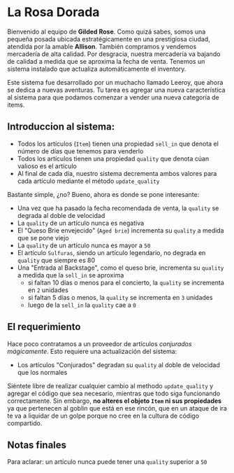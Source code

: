 La Rosa Dorada
================
Bienvenido al equipo de **Gilded Rose**.
Como quizá sabes, somos una pequeña posada ubicada estratégicamente en una prestigiosa ciudad, atendida por la amable **Allison**.
También compramos y vendemos mercadería de alta calidad.
Por desgracia, nuestra mercadería va bajando de calidad a medida que se aproxima la fecha de venta.
Tenemos un sistema instalado que actualiza automáticamente el inventory.

Este sistema fue desarrollado por un muchacho llamado Leeroy, que ahora se dedica a nuevas aventuras.
Tu tarea es agregar una nueva característica al sistema para que podamos comenzar a vender una nueva categoría de items.

## Introduccion al sistema:

* Todos los artículos (`Item`) tienen una propiedad `sell_in` que denota el número de días que tenemos para venderlo
* Todos los artículos tienen una propiedad `quality` que denota cúan valioso es el artículo
* Al final de cada día, nuestro sistema decrementa ambos valores para cada artículo mediante el método `update_quality`

Bastante simple, ¿no? Bueno, ahora es donde se pone interesante:

* Una vez que ha pasado la fecha recomendada de venta, la `quality` se degrada al doble de velocidad
* La `quality` de un artículo nunca es negativa
* El "Queso Brie envejecido" (`Aged brie`) incrementa su `quality` a medida que se pone viejo
* La `quality` de un artículo nunca es mayor a `50`
* El artículo `Sulfuras`, siendo un artículo legendario, no degrada en `quality` que siempre es 80
* Una "Entrada al Backstage", como el queso brie, incrementa su `quality` a medida que la `sell_in` se aproxima
  - si faltan 10 días o menos para el concierto, la `quality` se incrementa en `2` unidades
  - si faltan 5 días o menos, la `quality` se incrementa en `3` unidades
  - luego de la `sell_in` la `quality` cae a `0`

## El requerimiento

Hace poco contratamos a un proveedor de artículos *conjurados mágicamente*.
Esto requiere una actualización del sistema:

* Los artículos "Conjurados" degradan su `quality` al doble de velocidad que los normales

Siéntete libre de realizar cualquier cambio al methodo `update_quality` y agregar el código que sea necesario, mientras que todo siga funcionando correctamente. 
Sin embargo, **no alteres el objeto `Item` ni sus propiedades** ya que pertenecen al goblin que está en ese rincón, que en un ataque de ira te va a liquidar de un golpe porque no cree en la cultura de código compartido.

## Notas finales

Para aclarar: un artículo nunca puede tener una `quality` superior a `50`
